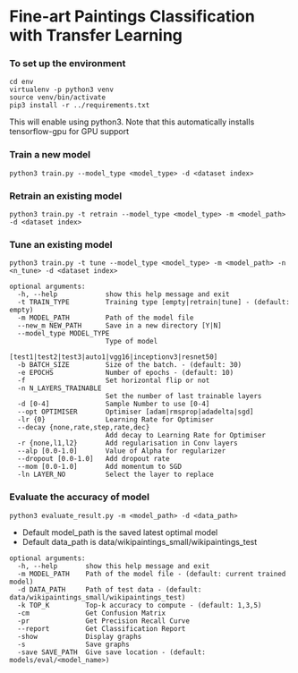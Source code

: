 # Fine-art Paintings Classification with Transfer Learning

### To set up the environment
    cd env
    virtualenv -p python3 venv
    source venv/bin/activate
    pip3 install -r ../requirements.txt
This will enable using python3.
Note that this automatically installs tensorflow-gpu for GPU support

### Train a new model
    python3 train.py --model_type <model_type> -d <dataset index>
### Retrain an existing model
    python3 train.py -t retrain --model_type <model_type> -m <model_path> -d <dataset index>
### Tune an existing model
    python3 train.py -t tune --model_type <model_type> -m <model_path> -n <n_tune> -d <dataset index>

````
optional arguments:
  -h, --help            show this help message and exit
  -t TRAIN_TYPE         Training type [empty|retrain|tune] - (default: empty)
  -m MODEL_PATH         Path of the model file
  --new_m NEW_PATH      Save in a new directory [Y|N]
  --model_type MODEL_TYPE
                        Type of model
                        [test1|test2|test3|auto1|vgg16|inceptionv3|resnet50]
  -b BATCH_SIZE         Size of the batch. - (default: 30)
  -e EPOCHS             Number of epochs - (default: 10)
  -f                    Set horizontal flip or not 
  -n N_LAYERS_TRAINABLE
                        Set the number of last trainable layers
  -d [0-4]              Sample Number to use [0-4]
  --opt OPTIMISER       Optimiser [adam|rmsprop|adadelta|sgd]
  -lr {0}               Learning Rate for Optimiser
  --decay {none,rate,step,rate,dec}
                        Add decay to Learning Rate for Optimiser
  -r {none,l1,l2}       Add regularisation in Conv layers
  --alp [0.0-1.0]       Value of Alpha for regularizer
  --dropout [0.0-1.0]   Add dropout rate
  --mom [0.0-1.0]       Add momentum to SGD
  -ln LAYER_NO          Select the layer to replace
````


### Evaluate the accuracy of model
    python3 evaluate_result.py -m <model_path> -d <data_path>
    
* Default model_path is the saved latest optimal model
* Default data_path is data/wikipaintings_small/wikipaintings_test 

```
optional arguments:
  -h, --help       show this help message and exit
  -m MODEL_PATH    Path of the model file - (default: current trained model)
  -d DATA_PATH     Path of test data - (default: data/wikipaintings_small/wikipaintings_test)
  -k TOP_K         Top-k accuracy to compute - (default: 1,3,5)
  -cm              Get Confusion Matrix
  -pr              Get Precision Recall Curve
  --report         Get Classification Report
  -show            Display graphs
  -s               Save graphs
  -save SAVE_PATH  Give save location - (default: models/eval/<model_name>)
```